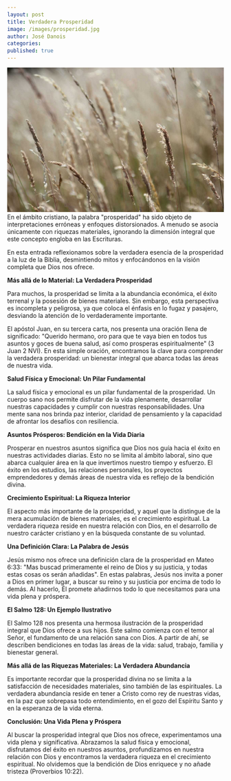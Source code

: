 ```yaml
---
layout: post
title: Verdadera Prosperidad
image: /images/prosperidad.jpg
author: José Danois
categories: 
published: true
---
```

![Trigo](/images/prosperidad.jpg)
En el ámbito cristiano, la palabra "prosperidad" ha sido objeto de interpretaciones erróneas y enfoques distorsionados. A menudo se asocia únicamente con riquezas materiales, ignorando la dimensión integral que este concepto engloba en las Escrituras.

En esta entrada reflexionamos sobre la verdadera esencia de la prosperidad a la luz de la Biblia, desmintiendo mitos y enfocándonos en la visión completa que Dios nos ofrece.

**Más allá de lo Material: La Verdadera Prosperidad**

Para muchos, la prosperidad se limita a la abundancia económica, el éxito terrenal y la posesión de bienes materiales. Sin embargo, esta perspectiva es incompleta y peligrosa, ya que coloca el énfasis en lo fugaz y pasajero, desviando la atención de lo verdaderamente importante.

El apóstol Juan, en su tercera carta, nos presenta una oración llena de significado: "Querido hermano, oro para que te vaya bien en todos tus asuntos y goces de buena salud, así como prosperas espiritualmente" (3 Juan 2 NVI). En esta simple oración, encontramos la clave para comprender la verdadera prosperidad: un bienestar integral que abarca todas las áreas de nuestra vida.

**Salud Física y Emocional: Un Pilar Fundamental**

La salud física y emocional es un pilar fundamental de la prosperidad. Un cuerpo sano nos permite disfrutar de la vida plenamente, desarrollar nuestras capacidades y cumplir con nuestras responsabilidades. Una mente sana nos brinda paz interior, claridad de pensamiento y la capacidad de afrontar los desafíos con resiliencia.

**Asuntos Prósperos: Bendición en la Vida Diaria**

Prosperar en nuestros asuntos significa que Dios nos guía hacia el éxito en nuestras actividades diarias. Esto no se limita al ámbito laboral, sino que abarca cualquier área en la que invertimos nuestro tiempo y esfuerzo. El éxito en los estudios, las relaciones personales, los proyectos emprendedores y demás áreas de nuestra vida es reflejo de la bendición divina.

**Crecimiento Espiritual: La Riqueza Interior**

El aspecto más importante de la prosperidad, y aquel que la distingue de la mera acumulación de bienes materiales, es el crecimiento espiritual. La verdadera riqueza reside en nuestra relación con Dios, en el desarrollo de nuestro carácter cristiano y en la búsqueda constante de su voluntad.

**Una Definición Clara: La Palabra de Jesús**

Jesús mismo nos ofrece una definición clara de la prosperidad en Mateo 6:33: "Mas buscad primeramente el reino de Dios y su justicia, y todas estas cosas os serán añadidas". En estas palabras, Jesús nos invita a poner a Dios en primer lugar, a buscar su reino y su justicia por encima de todo lo demás. Al hacerlo, Él promete añadirnos todo lo que necesitamos para una vida plena y próspera.

**El Salmo 128: Un Ejemplo Ilustrativo**

El Salmo 128 nos presenta una hermosa ilustración de la prosperidad integral que Dios ofrece a sus hijos. Este salmo comienza con el temor al Señor, el fundamento de una relación sana con Dios. A partir de ahí, se describen bendiciones en todas las áreas de la vida: salud, trabajo, familia y bienestar general.

**Más allá de las Riquezas Materiales: La Verdadera Abundancia**

Es importante recordar que la prosperidad divina no se limita a la satisfacción de necesidades materiales, sino también de las espirituales. La verdadera abundancia reside en tener a Cristo como rey de nuestras vidas, en la paz que sobrepasa todo entendimiento, en el gozo del Espíritu Santo y en la esperanza de la vida eterna.

**Conclusión: Una Vida Plena y Próspera**

Al buscar la prosperidad integral que Dios nos ofrece, experimentamos una vida plena y significativa. Abrazamos la salud física y emocional, disfrutamos del éxito en nuestros asuntos, profundizamos en nuestra relación con Dios y encontramos la verdadera riqueza en el crecimiento espiritual. No olvidemos que la bendición de Dios enriquece y no añade tristeza (Proverbios 10:22).
